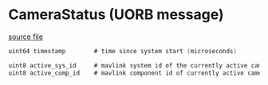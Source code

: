 # CameraStatus (UORB message)



[source file](https://github.com/PX4/PX4-Autopilot/blob/release/1.14/msg/CameraStatus.msg)

```c
uint64 timestamp        # time since system start (microseconds)

uint8 active_sys_id     # mavlink system id of the currently active camera
uint8 active_comp_id    # mavlink component id of currently active camera

```
